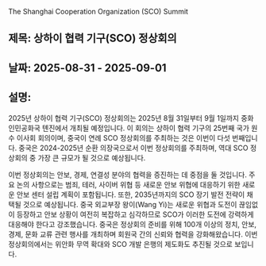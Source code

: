 The Shanghai Cooperation Organization (SCO) Summit

## 제목: 상하이 협력 기구(SCO) 정상회의
## 날짜: 2025-08-31 - 2025-09-01
## 설명:
2025년 상하이 협력 기구(SCO) 정상회의는 2025년 8월 31일부터 9월 1일까지 중화인민공화국 톈진에서 개최될 예정입니다. 이 회의는 상하이 협력 기구의 25번째 국가 원수 이사회 회의이며, 중국이 연례 SCO 정상회의를 주최하는 것은 이번이 다섯 번째입니다. 중국은 2024-2025년 순환 의장국으로서 이번 정상회의를 주최하며, 역대 SCO 정상회의 중 가장 큰 규모가 될 것으로 예상됩니다.

이번 정상회의는 안보, 경제, 연결성 분야의 협력을 증진하는 데 중점을 둘 것입니다. 주요 논의 사항으로는 범죄, 테러, 사이버 위협 등 새로운 안보 위협에 대응하기 위한 새로운 안보 센터 설립 계획이 포함됩니다. 또한, 2035년까지의 SCO 장기 발전 전략이 채택될 것으로 예상됩니다. 중국 외교부장 왕이(Wang Yi)는 새로운 위협과 도전이 끊임없이 등장하고 안보 상황이 여전히 복잡하고 심각하므로 SCO가 이러한 도전에 강력하게 대응해야 한다고 강조했습니다. 중국은 정상회의 준비를 위해 100개 이상의 정치, 안보, 경제, 문화 교류 관련 행사를 개최하며 회원국 간의 신뢰와 협력을 강화해왔습니다. 이번 정상회의에서는 위안화 무역 확대와 SCO 개발 은행의 제도화도 추진될 것으로 보입니다.